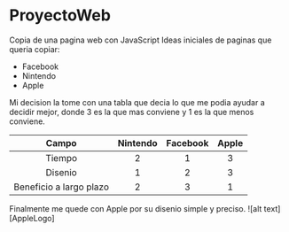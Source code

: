 # ProyectoWeb
Copia de una pagina web con JavaScript
Ideas iniciales de paginas que queria copiar:
* Facebook
* Nintendo
* Apple

Mi decision la tome con una tabla que decia lo que me podia ayudar a decidir mejor, donde 3 es la que mas conviene y 1 es la que menos conviene.

|Campo           | Nintendo | Facebook | Apple |
|:--------------:|:--------:|:--------:|:-----:|
|Tiempo          |2         |1         |3      |
|Disenio         |1         |2         |3      |
|Beneficio a largo plazo|2  |3         |1      |

Finalmente me quede con Apple por su disenio simple y preciso.
![alt text][AppleLogo]

